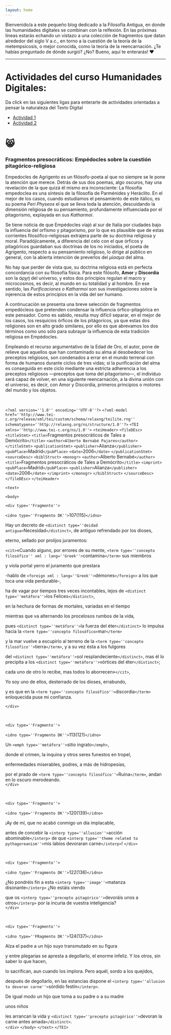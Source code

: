 ```yaml
---
layout: home
---
```


Bienvenido/a a este pequeño blog dedicado a la Filosofía Antigua, en donde las humanidades digitales se combinan con la relfexión.
En las próximas líneas estarás echando un vistazo a una colección de fragmentos que datan alrededor del siglo V a.c., en torno a
la cuestión de la teoría de la metempsicosis, o mejor conocida, como la teoría de la reencarnación. ¿Te habías preguntado de dónde
surgió? ¿No? Bueno, aquí te enterarás! ❤️

---
<h1>Actividades del curso Humanidades Digitales:</h1>


Da click en las siguientes ligas para enterarte de actividades orientadas a pensar la naturaleza del Texto Digital

- [Actividad 1](https://docs.google.com/document/d/1MbotJzewdvXEE1eV8s56UZrFhpG75zNrph3QI81U1OY/edit)
- [Actividad 2](https://docs.google.com/presentation/d/1hEoJQiTYMGfjNjHCyecqLppD_1H0Fyw_CP7ENhacau4/edit#slide=id.p1)

😸
===

### Fragmentos presocráticos: Empédocles sobre la cuestión pitagórico-religiosa  


Empedocles de Agrigento es un filósofo-poeta al que no siempre se le pone la atención que merece. Detrás de sus dos poemas, algo oscuros, hay una revelación de la que quizá él mismo era inconsciente: La filosofía empedoclea es una síntesis de la filosofía de Parménides y Heráclito.	En el mejor de los casos, cuando estudiamos el pensamiento de este itálico, es su poema _Peri Physeos_ el que se lleva toda la atención, descuidando la dimensión religiosa de su pensamiento, profundamente influenciada por el pitagorismo, explayada en sus _Katharmoi_.  

Se tiene noticia de que Empédocles viajó al sur de Italia por ciudades bajo la influencia del orfismo y pitagorismo, por lo que es plausible que de estas corrientes filosófico-religiosas extrajera parte de su doctrina religiosa y moral.  Paradójicamente, a diferencia del celo con el que órficos y pitagóricos guardaban sus doctrinas de los no iniciados, el poeta de Agrigento, respecto a su pensamiento religioso, lo dirige al público en general, con la abierta intención de preverlos del _μίασμα_ del alma.  

No hay que perder de vista que, su doctrina religiosa está en perfecta concordancia con su filosofía física. Para este filósofo, __Amor__ y __Discordia__ son la _ἀρχή_ del universo, y estos dos principios regulan el macro y microcosmos, es decir, al mundo en su totalidad y al hombre. En ese sentido, las _Purificaciones o Katharmoi_ son sus investigaciones sobre la injerencia de estos principios en la vida del ser humano.  

A continucación se presenta una breve selección de fragmentos empedócleos que pretenden condensar la influencia órfico-pitagórica en este pensador. Como es sabido, resulta muy difícil separar, en el mejor de los casos, los resquicios órficos de los pitágoricos, ya que estas dos religiones son en alto grado similares, por ello es que abrevamos los dos términos como uno sólo para subrayar la influencia de esta tradición religiosa en Empédocles.  

Empleando el recurso argumentativo de la Edad de Oro, el autor, pone de relieve que aquellos que han contaminado su alma al desobedecer los preceptos religiosos, son condenados a errar en el mundo terrenal con forma de humanos durante ciclos de tres vidas; si la purificación del alma es conseguida en este ciclo mediante una estricta adherencia a los preceptos religiosos —preceptos que toma del pitagorismo—, el individuo será capaz de volver, en una siguiente reencarnación, a la divina unión con el universo, es decir, con Amor y Discordia, primeros principios o motores del mundo y los objetos.

<br>


`<?xml version=''1.0'' encoding=''UTF-8''?>`
`<?xml-model href=''http://www.tei-c.org/release/xml/tei/custom/schema/relaxng/teilite.rng'' schematypens=''http://relaxng.org/ns/structure/1.0''?>`
`<TEI xmlns=''http://www.tei-c.org/ns/1.0''>`
 `<teiHeader>`
  `<fileDEsc>`
   `<titleStmt>`
    `<title>`Fragmentos presocráticos de Tales a Demócrito`</title>`
    `<author>Alberto Bernabé Pajares</author>`
   `</titleStmt>`
   `<publicationStmt>`
    `<publisher>`Alianza`</publisher>`
    `<pubPlace>`Madrid`</pubPlace>`
    `<date>`2006`</date>`
   `</publicationStmt>`
   `<sourceDesc>`
    `<biblStruct>`
     `<monogr>`
      `<author>`Alberto Bernabé`</author>`
      `<title>`Fragmentos presocráticos de Tales a Demócrito`</title>`
      `<imprint>`
       `<pubPlace>`Madrid`</pubPlace>`
       `<publisher>`Alianza`</publisher>`
       `<date>`2006`</date>`
      `</imprint>`
     `</monogr>`
    `</biblStruct>`
   `</sourceDesc>`
  `</fileDEsc>`
 `</teiHeader>`  
 
 `<text>`  
 
  `<body>`    
  
   `<div type=''Fragmento''>`  
   
   `<idno type=''Fragmento DK''>`107(115)`</idno>`  
    
   Hay un decreto de `<distinct type=''deidad antigua>`Necesidad`</distinct>`, de antiguo refrendado por los dioses,<br>  
   
   eterno, sellado por prolijos juramentos:<br>  
    
   `<cit>`«Cuando alguno, por errores de su mente, `<term type=''concepto filosófico'' xml : lang=''Greek''>`contamina`</term>` sus miembros<br>  
    
   y viola portal yerro el juramento que prestara<br>  
    
   -hablo de `<foreign xml : lang=''Greek''>`démones`</foreign>` a los que toca una vida perdurable-,<br>  
    
   ha de vagar por tiempos tres veces incontables, lejos de `<distinct type=''metáfora''>`los Felices`</distinct>`,<br>  
    
   en la hechura de formas de mortales, variadas en el tiempo<br>  
    
   mientras que va alternando los procelosos rumbos de la vida,<br>  
    
   pues `<distinct type=''metáfora''>`la fuerza del éter`</distinct>` lo impulsa hacia la `<term type=''concepto filosófico>`mar`</term>`<br>  
   
   y la mar vuelve a escupirlo al terreno de la `<term type=''concepto filosófico''>`tierra`</term>`, y a su vez ésta a los fulgores<br>  
    
   del `<distinct type=''metáfora''>`sol resplandeciente`</distinct>`, mas él lo precipita a los `<distinct type=''metáfora''>`vórtices del éter`</distinct>`;<br>  
    
   cada uno de otro lo recibe, mas todos lo aborrecen»`</cit>`,<br>  
    
   Yo soy uno de ellos, desterrado de los dioses, errabundo,<br>  
   
   y es que en la `<term type=''concepto filosófico''>`discordia`</term>` enloquecida puse mi confianza.  
   
   `</div>`  
   
   <br>
   
   
   
   `<div type=''Fragmento''>`  
   
   `<idno type=''Fragmento DK''>`113(121)`</idno>`  
   
    
   Un `<emph type=''metáfora''>`sitio ingrato`</emph>`,<br>  
   
   donde el crimen, la inquina y otros seres funestos en tropel,<br>  
    
   enfermedades miserables, podres, a más de hidropesías,<br>  
    
   por el prado de `<term type=''concepto filosófico''>`Ruina`</term>`, andan en lo oscuro merodeando.<br>
   `</div>`

   
   <br>

   
   `<div type=''Fragmento''>`  
   
   `<idno type=''Fragmento DK''>`120(139)`</idno>`
    
   ¡Ay de mí, que no acabó conmigo un día implacable,<br>  
    
   antes de concebir la `<interp type=''allusion''>`acción abominable`</interp>` de que `<interp type=''theme related to pythagoreanism''>`mis labios devoraran carne`</interp>`!
   `</div>`  
   
   
   <br>
   
  
   `<div type=''Fragmento''>`  
   
   `<idno type=''Fragmento DK''>`122(136)`</idno>`  
    
   ¿No pondréis fin a esta `<interp type=''image''>`matanza disonante`</interp>` ¿No estáis viendo<br>  
    
   que os `<interp type=''precepto pitagórico''>`devoráis unos a otros`</interp>` por la incuria de vuestra inteligencia?<br>
   `</div>`  
   
   
   <br>
   
   
   `<div type=''Fragmento''>`  
   
  `<idno type=''FRagmento DK''>`124(137)`</idno>`  
    
   Alza el padre a un hijo suyo transmutado en su figura<br>  
    
   y entre plegarias se apresta a degollarlo, el enorme infeliz. Y los otros, sin saber lo que hacen,<br>  
    
   lo sacrifican, aun cuando los implora. Pero aquél, sordo a los quejidos,<br>  
   
   después de degollarlo, en las estancias dispone el  `<interp type=''allusion to devoran carne''>`sórdido festín`</interp>`.<br>  
    
   De igual modo un hijo que toma a su padre o a su madre<br>  
    
   unos niños<br>  
    
   les arrancan la vida y  `<distinct type=''precepto pitagórico''>`devoran la carne antes amada`</distinct>`.<br>
   `</div>`
  `</body>`
 `</text>`
`</TEI>`
